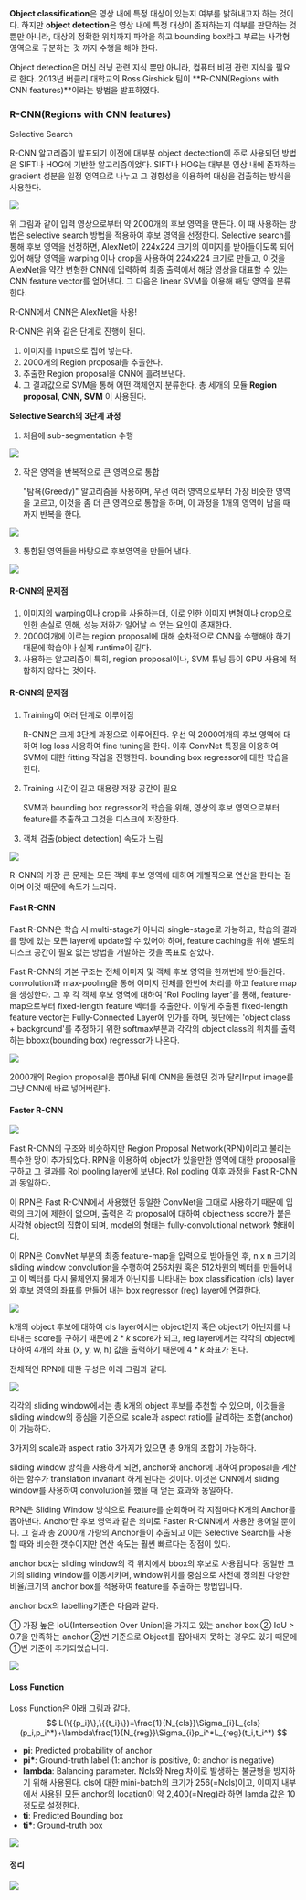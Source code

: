 

**Object classification**은 영상 내에 특정 대상이 있는지 여부를 밝혀내고자 하는 것이다. 하지만 **object detection**은 영상 내에 특정 대상이 존재하는지 여부를 판단하는 것 뿐만 아니라, 대상의 정확한 위치까지 파악을 하고 bounding box라고 부르는 사각형 영역으로 구분하는 것 까지 수행을 해야 한다.



Object detection은 머신 러닝 관련 지식 뿐만 아니라, 컴퓨터 비젼 관련 지식을 필요로 한다. 2013년 버클리 대학교의 Ross Girshick 팀이 **R-CNN(Regions with CNN features)**이라는 방법을 발표하였다.



### R-CNN(Regions with CNN features)

Selective Search

R-CNN 알고리즘이 발표되기 이전에 대부분 object dectection에 주로 사용되던 방법은 SIFT나 HOG에 기반한 알고리즘이었다. SIFT나 HOG는 대부분 영상 내에 존재하는 gradient 성분을 일정 영역으로 나누고 그 경향성을 이용하여 대상을 검출하는 방식을 사용한다.

![](./img/R-CNN.png)



위 그림과 같이 입력 영상으로부터 약 2000개의 후보 영역을 만든다. 이 때 사용하는 방법은 selective search 방법을 적용하여 후보 영역을 선정한다. Selective search를 통해 후보 영역을 선정하면, AlexNet이 224x224 크기의 이미지를 받아들이도록 되어 있어 해당 영역을 warping 이나 crop을 사용하여 224x224 크기로 만들고, 이것을 AlexNet을 약간 변형한 CNN에 입력하여 최종 출력에서 해당 영상을 대표할 수 있는 CNN feature vector를 얻어낸다. 
그 다음은 linear SVM을 이용해 해당 영역을 분류한다.



R-CNN에서 CNN은 AlexNet을 사용!

R-CNN은 위와 같은 단계로 진행이 된다. 

1) 이미지를 input으로 집어 넣는다.
2) 2000개의 Region proposal을 추출한다.
3) 추출한 Region proposal을 CNN에 흘려보낸다.
4) 그 결과값으로 SVM을 통해 어떤 객체인지 분류한다.
총 세개의 모듈 **Region proposal, CNN, SVM** 이 사용된다.



**Selective Search의 3단계 과정**

1. 처음에 sub-segmentation 수행

![](./img/SelectiveSearch1.png)

2. 작은 영역을 반복적으로 큰 영역으로 통합

    "탐욕(Greedy)" 알고리즘을 사용하며, 우선 여러 영역으로부터 가장 비슷한 영역을 고르고, 이것을 좀 더 큰 영역으로 통합을 하며, 이 과정을 1개의 영역이 남을 때까지 반복을 한다.

![](./img/SelectiveSearch2.png)

3. 통합된 영역들을 바탕으로 후보영역을 만들어 낸다.

![](./img/SelectiveSearch3.png)



#### R-CNN의 문제점

1. 이미지의 warping이나 crop을 사용하는데, 이로 인한 이미지 변형이나 crop으로 인한 손실로 인해, 성능 저하가 일어날 수 있는 요인이 존재한다.
2. 2000여개에 이르는 region proposal에 대해 순차적으로 CNN을 수행해야 하기 때문에 학습이나 실제 runtime이 길다.
3. 사용하는 알고리즘이 특히, region proposal이나, SVM 튜닝 등이 GPU 사용에 적합하지 않다는 것이다.



#### R-CNN의 문제점

1. Training이 여러 단계로 이루어짐

   R-CNN은 크게 3단계 과정으로 이루어진다. 우선 약 2000여개의 후보 영역에 대하여 log loss 사용하여 fine tuning을 한다. 이후 ConvNet 특징을 이용하여 SVM에 대한 fitting 작업을 진행한다. bounding box regressor에 대한 학습을 한다.

2. Training 시간이 길고 대용량 저장 공간이 필요

   SVM과 bounding box regressor의 학습을 위해, 영상의 후보 영역으로부터 feature를 추출하고 그것을 디스크에 저장한다. 

3. 객체 검출(object detection) 속도가 느림

![](./img/R-CNN2.png)



R-CNN의 가장 큰 문제는 모든 객체 후보 영역에 대하여 개별적으로 연산을 한다는 점이며 이것 때문에 속도가 느리다. 



#### Fast R-CNN

Fast R-CNN은 학습 시 multi-stage가 아니라 single-stage로 가능하고, 학습의 결과를 망에 있는 모든 layer에 update할 수 있어야 하며, feature caching을 위해 별도의 디스크 공간이 필요 없는 방법을 개발하는 것을 목표로 삼았다. 

Fast R-CNN의 기본 구조는 전체 이미지 및 객체 후보 영역을 한꺼번에 받아들인다. convolution과 max-pooling을 통해 이미지 전체를 한번에 처리를 하고 feature map을 생성한다. 그 후 각 객체 후보 영역에 대하여 'RoI Pooling layer'를 통해, feature-map으로부터 fixed-length feature 벡터를 추출한다. 이렇게 추출된 fixed-length feature vector는 Fully-Connected Layer에 인가를 하며, 뒷단에는 'object class + background'를 추정하기 위한 softmax부분과 각각의 object class의 위치를 출력하는 bboxx(bounding box) regressor가 나온다.

![](./img/FastRCNN.png)



2000개의 Region proposal을 뽑아낸 뒤에 CNN을 돌렸던 것과 달리Input image를 그냥 CNN에 바로 넣어버린다.



#### Faster R-CNN

![](./img/FasterRCNN.png)

Fast R-CNN의 구조와 비슷하지만 Region Proposal Network(RPN)이라고 불리는 특수한 망이 추가되었다. RPN을 이용하여 object가 있을만한 영역에 대한 proposal을 구하고 그 결과를 RoI pooling layer에 보낸다. RoI pooling 이후 과정을 Fast R-CNN과 동일하다.

이 RPN은 Fast R-CNN에서 사용했던 동일한 ConvNet을 그대로 사용하기 때문에 입력의 크기에 제한이 없으며, 출력은 각 proposal에 대하여 objectness score가 붙은 사각형 object의 집합이 되며, model의 형태는 fully-convolutional network 형태이다.

이 RPN은 ConvNet 부분의 최종 feature-map을 입력으로 받아들인 후, n x n 크기의 sliding window convolution을 수행하여 256차원 혹은 512차원의 벡터를 만들어내고 이 벡터를 다시 물체인지 물체가 아닌지를 나타내는 box classification (cls) layer와 후보 영역의 좌표를 만들어 내는 box regressor (reg) layer에 연결한다.

![](./img/FasterRCNN2.png)





k개의 object 후보에 대하여 cls layer에서는 object인지 혹은 object가 아닌지를 나타내는 score를 구하기 때문에 $2*k$ score가 되고, reg layer에서는 각각의 object에 대하여 4개의 좌표 (x, y, w, h) 값을 출력하기 때문에 $4*k$ 좌표가 된다.



전체적인 RPN에 대한 구성은 아래 그림과 같다.

![](./img/RPN.png)

각각의 sliding window에서는 총 k개의 object 후보를 추천할 수 있으며, 이것들을 sliding window의 중심을 기준으로 scale과 aspect ratio를 달리하는 조합(anchor)이 가능하다.

3가지의 scale과 aspect ratio 3가지가 있으면 총 9개의 조합이 가능하다.

sliding window 방식을 사용하게 되면, anchor와 anchor에 대하여 proposal을 계산하는 함수가 translation invariant 하게 된다는 것이다. 이것은 CNN에서 sliding window를 사용하여 convolution을 했을 때 얻는 효과와 동일하다.



RPN은 Sliding Window 방식으로 Feature를 순회하며 각 지점마다 K개의 Anchor를 뽑아낸다. Anchor란 후보 영역과 같은 의미로 Faster R-CNN에서 사용한 용어일 뿐이다. 그 결과 총 2000개 가량의 Anchor들이 추출되고 이는 Selective Search를 사용할 때와 비슷한 갯수이지만 연산 속도는 훨씬 빠르다는 장점이 있다.



anchor box는 sliding window의 각 위치에서 bbox의 후보로 사용됩니다. 동일한 크기의 sliding window를 이동시키며, window위치를 중심으로 사전에 정의된 다양한 비율/크기의 anchor box를 적용하여 feature를 추출하는 방법입니다.



anchor box의 labelling기준은 다음과 같다.

① 가장 높은 IoU(Intersection Over Union)을 가지고 있는 anchor box
② IoU > 0.7을 만족하는 anchor
②번 기준으로 Object를 잡아내지 못하는 경우도 있기 때문에 ①번 기준이 추가되었습니다.

![](./img/RPN2.png)

#### Loss Function

Loss Function은 아래 그림과 같다. 
$$
L(\{{p_i}\},\{{t_i}\})=\frac{1}{N_{cls}}\Sigma_{i}L_{cls}(p_i,p_i^*)+\lambda\frac{1}{N_{reg}}\Sigma_{i}p_i^*L_{reg}(t_i,t_i^*)
$$

- **pi**: Predicted probability of anchor
- **pi\***: Ground-truth label (1: anchor is positive, 0: anchor is negative)
- **lambda**: Balancing parameter. Ncls와 Nreg 차이로 발생하는 불균형을 방지하기 위해 사용된다. cls에 대한 mini-batch의 크기가 256(=Ncls)이고, 이미지 내부에서 사용된 모든 anchor의 location이 약 2,400(=Nreg)라 하면 lamda 값은 10 정도로 설정한다.
- **ti**: Predicted Bounding box
- **ti\***: Ground-truth box



![](./img/boundingbox.png)



#### 정리

![](./img/RCNN.png)
